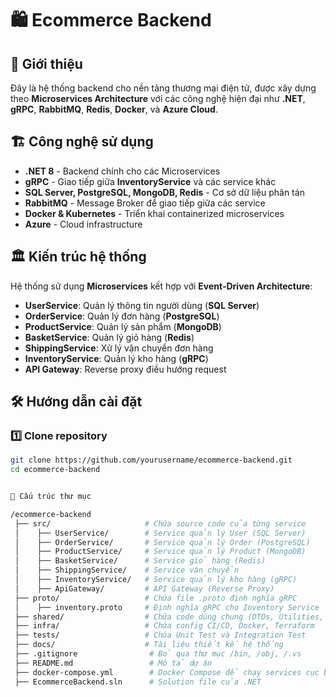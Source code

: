 ﻿# 🛍️ Ecommerce Backend

## 🚀 Giới thiệu
Đây là hệ thống backend cho nền tảng thương mại điện tử, được xây dựng theo **Microservices Architecture** với các công nghệ hiện đại như **.NET**, **gRPC**, **RabbitMQ**, **Redis**, **Docker**, và **Azure Cloud**.

## 🏗️ Công nghệ sử dụng
- **.NET 8** - Backend chính cho các Microservices
- **gRPC** - Giao tiếp giữa **InventoryService** và các service khác
- **SQL Server, PostgreSQL, MongoDB, Redis** - Cơ sở dữ liệu phân tán
- **RabbitMQ** - Message Broker để giao tiếp giữa các service
- **Docker & Kubernetes** - Triển khai containerized microservices
- **Azure** - Cloud infrastructure

## 🏛️ Kiến trúc hệ thống
Hệ thống sử dụng **Microservices** kết hợp với **Event-Driven Architecture**:
- **UserService**: Quản lý thông tin người dùng (**SQL Server**)
- **OrderService**: Quản lý đơn hàng (**PostgreSQL**)
- **ProductService**: Quản lý sản phẩm (**MongoDB**)
- **BasketService**: Quản lý giỏ hàng (**Redis**)
- **ShippingService**: Xử lý vận chuyển đơn hàng
- **InventoryService**: Quản lý kho hàng (**gRPC**)
- **API Gateway**: Reverse proxy điều hướng request

## 🛠️ Hướng dẫn cài đặt
### 1️⃣ Clone repository
```sh
git clone https://github.com/yourusername/ecommerce-backend.git
cd ecommerce-backend


📁 Cấu trúc thư mục

/ecommerce-backend
 ├── src/                     # Chứa source code của từng service
 │    ├── UserService/        # Service quản lý User (SQL Server)
 │    ├── OrderService/       # Service quản lý Order (PostgreSQL)
 │    ├── ProductService/     # Service quản lý Product (MongoDB)
 │    ├── BasketService/      # Service giỏ hàng (Redis)
 │    ├── ShippingService/    # Service vận chuyển
 │    ├── InventoryService/   # Service quản lý kho hàng (gRPC)
 │    ├── ApiGateway/         # API Gateway (Reverse Proxy)
 ├── proto/                   # Chứa file .proto định nghĩa gRPC
 │    ├── inventory.proto     # Định nghĩa gRPC cho Inventory Service
 ├── shared/                  # Chứa code dùng chung (DTOs, Utilities, Authentication)
 ├── infra/                   # Chứa config CI/CD, Docker, Terraform
 ├── tests/                   # Chứa Unit Test và Integration Test
 ├── docs/                    # Tài liệu thiết kế hệ thống
 ├── .gitignore                # Bỏ qua thư mục /bin, /obj, /.vs
 ├── README.md                 # Mô tả dự án
 ├── docker-compose.yml        # Docker Compose để chạy services cục bộ
 ├── EcommerceBackend.sln      # Solution file của .NET
